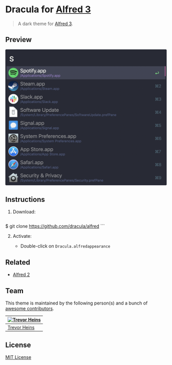 # Dracula for [Alfred 3](http://alfredapp.com)

> A dark theme for [Alfred 3](http://alfredapp.com).

## Preview

![Screenshot](https://raw.githubusercontent.com/dracula/alfred/master/screenshot.png)

## Instructions

1. Download:

	```
$ git clone https://github.com/dracula/alfred
	```

2. Activate:

	* Double-click on `Dracula.alfredappearance`

## Related

* [Alfred 2](https://github.com/dracula/alfred/tree/v2)

## Team

This theme is maintained by the following person(s) and a bunch of [awesome contributors](https://github.com/dracula/alfred/graphs/contributors).

[![Trevor Heins](https://avatars0.githubusercontent.com/u/1607028?v=3&s=70)](https://github.com/heinst) |
--- |
[Trevor Heins](https://github.com/heinst) |

## License

[MIT License](./LICENSE)

